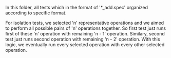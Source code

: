 In this folder, all tests which in the format of '*_add.spec' organized
according to specific format.

For isolation tests, we selected 'n' representative operations and we aimed to
perform all possible pairs of 'n' operations together. So first test just runs
first of these 'n' operation with remaining 'n - 1' operation. Similary, second
test just runs second operation with remaining 'n - 2' operation. With this
logic, we eventually run every selected operation with every other selected
operation.
